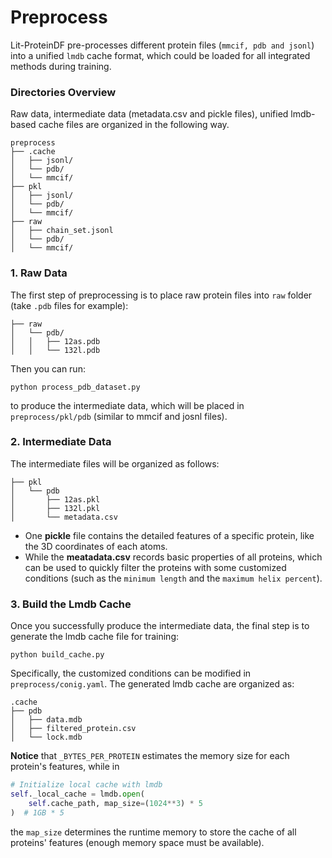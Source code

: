 # Preprocess
Lit-ProteinDF pre-processes different protein files (`mmcif, pdb and jsonl`) into a unified `lmdb` cache format, which could be loaded for all integrated methods during training.

### Directories Overview
Raw data, intermediate data (metadata.csv and pickle files), unified lmdb-based cache files are organized in the following way.
```
preprocess
├── .cache
│   ├── jsonl/
│   └── pdb/
│   └── mmcif/
├── pkl
│   ├── jsonl/
│   └── pdb/
│   └── mmcif/
├── raw
│   ├── chain_set.jsonl
│   └── pdb/
│   └── mmcif/
```


### 1. Raw Data


The first step of preprocessing is to place raw protein files into `raw` folder (take `.pdb` files for example):

```
├── raw
│   └── pdb/
│   │   ├── 12as.pdb
│   │   └── 132l.pdb
```
Then you can run: 

```
python process_pdb_dataset.py 
```

to produce the intermediate data, which will be placed in `preprocess/pkl/pdb` (similar to mmcif and josnl files).



### 2. Intermediate Data


The intermediate files will be organized as follows:
```
├── pkl
│   └── pdb
│       ├── 12as.pkl
│       ├── 132l.pkl
│       └── metadata.csv
```

- One **pickle** file contains the detailed features of a specific protein, like the 3D coordinates of each atoms. 
- While the **meatadata.csv** records basic properties of all proteins, which can be used to quickly filter the proteins with some customized conditions (such as the `minimum length` and the `maximum helix percent`). 



### 3. Build the Lmdb Cache

Once you successfully produce the intermediate data, the final step is to generate the lmdb cache file for training:

```
python build_cache.py
```


Specifically, the customized conditions can be modified in `preprocess/conig.yaml`. The generated lmdb cache are organized as:
```
.cache
├── pdb
│   ├── data.mdb
│   ├── filtered_protein.csv
│   └── lock.mdb
```

**Notice** that `_BYTES_PER_PROTEIN` estimates the memory size for each protein's features, while in
```python
# Initialize local cache with lmdb
self._local_cache = lmdb.open(
    self.cache_path, map_size=(1024**3) * 5
)  # 1GB * 5
```
the `map_size` determines the runtime memory to store the cache of all proteins' features (enough memory space must be available).


